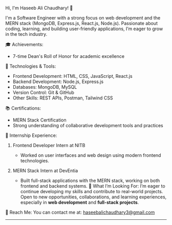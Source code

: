 Hi, I'm Haseeb Ali Chaudhary! 👋

I'm a Software Engineer with a strong focus on web development and the MERN stack (MongoDB, Express.js, React.js, Node.js). Passionate about coding, learning, and building user-friendly applications, I’m eager to grow in the tech industry.

🎓 Achievements:
- 7-time Dean's Roll of Honor for academic excellence

🔧 Technologies & Tools:
- Frontend Development: HTML, CSS, JavaScript, React.js
- Backend Development: Node.js, Express.js
- Databases: MongoDB, MySQL
- Version Control: Git & GitHub
- Other Skills: REST APIs, Postman, Tailwind CSS

📚 Certifications:
- MERN Stack Certification
- Strong understanding of collaborative development tools and practices

🏢 Internship Experience:
1. Frontend Developer Intern at NITB  
   - Worked on user interfaces and web design using modern frontend technologies.
  
2. MERN Stack Intern at DevEntia  
   - Built full-stack applications with the MERN stack, working on both frontend and backend systems.
🌱 What I’m Looking For:
I’m eager to continue developing my skills and contribute to real-world projects. Open to new opportunities, collaborations, and learning experiences, especially in **web development** and **full-stack projects**.

📧 Reach Me:
You can contact me at: haseebalichaudhary3@gmail.com

---
